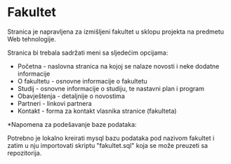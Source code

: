 # Fakultet

Stranica je napravljena za izmišljeni fakultet u sklopu projekta na predmetu Web tehnologije. 

Stranica bi trebala sadržati meni sa sljedećim opcijama:
- Početna - naslovna stranica na kojoj se nalaze novosti i neke dodatne informacije
- O fakultetu - osnovne informacije o fakultetu
- Studij - osnovne informacije o studiju, te nastavni plan i program
- Obavještenja - detaljnije o novostima
- Partneri - linkovi partnera
- Kontakt - forma za kontakt vlasnika stranice (fakulteta)


*Napomena za podešavanje baze podataka:

Potrebno je lokalno kreirati mysql bazu podataka pod nazivom fakultet i zatim u nju importovati skriptu "fakultet.sql" koja se može preuzeti sa repozitorija.
